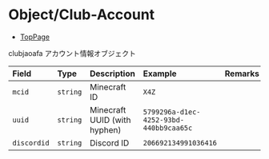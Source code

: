 # Object/Club-Account

- [TopPage](/api-docs/)

clubjaoafa アカウント情報オブジェクト

| Field | Type | Description | Example | Remarks |
| :----------- | :---------- | :--------------------------- | :------------------------------------- | :------ |
| `mcid` | `string` | Minecraft ID | `X4Z` | |
| `uuid` | `string` | Minecraft UUID (with hyphen) | `5799296a-d1ec-4252-93bd-440bb9caa65c` | |
| `discordid` | `string` | Discord ID | `206692134991036416` | |
